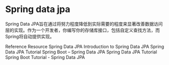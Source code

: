 # Spring data jpa

Spring Data JPA旨在通过将努力程度降低到实际需要的程度来显著改善数据访问层的实现。作为一个开发者，你编写你的存储库接口，包括自定义查找方法，而Spring将自动提供实现。


<ResourceGroupTitle>Reference Resource</ResourceGroupTitle>
<BadgeLink colorScheme='blue' badgeText='Official Website' href='https://spring.io/projects/spring-data-jpa'>Spring Data JPA</BadgeLink>
<BadgeLink colorScheme='yellow' badgeText='Read' href='https://www.baeldung.com/the-persistence-layer-with-spring-data-jpa'>Introduction to Spring Data JPA</BadgeLink>
<BadgeLink colorScheme='yellow' badgeText='Read' href='https://www.javatpoint.com/spring-and-jpa-integration'>Spring Data JPA Tutorial</BadgeLink>
<BadgeLink colorScheme='yellow' badgeText='Read' href='https://www.geeksforgeeks.org/spring-boot-spring-data-jpa/'>Spring Boot – Spring Data JPA</BadgeLink>
<BadgeLink badgeText='Watch' href='https://youtu.be/XszpXoII9Sg'>Spring Data JPA Tutorial</BadgeLink>
<BadgeLink badgeText='Watch' href='https://youtu.be/8SGI_XS5OPw'>Spring Boot Tutorial - Spring Data  JPA</BadgeLink>